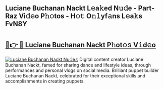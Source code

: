## Luciane Buchanan Nackt L𝚎a𝚔ed N𝚞𝚍e - Part-Raz Vi𝚍𝚎o P𝚑𝚘tos - H𝚘𝚝 O𝚗𝚕yf𝚊ns L𝚎a𝚔s FvN8Y

# <h2><a href="http://kfefgh.oniu.top/?m=Luciane+Buchanan+Nackt">🔗👉 🔴 Luciane Buchanan Nackt P𝚑ot𝚘𝚜 V𝚒d𝚎o</a></h2>

[![Luciane Buchanan Nackt Nu𝚍e𝚜](https://i.imgur.com/0qMVB7G.gif)](http://kfefgh.oniu.top/?m=Luciane+Buchanan+Nackt)
Digital content creator Luciane Buchanan Nackt, famed for sharing dance and lifestyle ideas, through performances and personal vlogs on social media. Brilliant puppet builder Luciane Buchanan Nackt, celebrated for their exceptional skills and accomplishments in creating puppets.  
